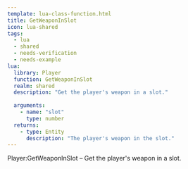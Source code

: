 ```yaml
---
template: lua-class-function.html
title: GetWeaponInSlot
icon: lua-shared
tags:
  - lua
  - shared
  - needs-verification
  - needs-example
lua:
  library: Player
  function: GetWeaponInSlot
  realm: shared
  description: "Get the player's weapon in a slot."
  
  arguments:
    - name: "slot"
      type: number
  returns:
    - type: Entity
      description: "The player's weapon in the slot."
---
```


<div class="lua__search__keywords">
Player:GetWeaponInSlot &#x2013; Get the player's weapon in a slot.
</div>
